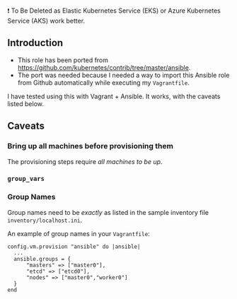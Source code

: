 :exclamation: To Be Deleted as Elastic Kubernetes Service (EKS) or Azure Kubernetes Service (AKS) work better. 

## Introduction

* This role has been ported from https://github.com/kubernetes/contrib/tree/master/ansible.
* The port was needed because I needed a way to import this Ansible role from
  Github automatically while executing my `Vagrantfile`.

I have tested using this with Vagrant + Ansible. It works, with the caveats
listed below.


## Caveats

### Bring up all machines before provisioning them

The provisioning steps require *all machines to be up*.

### `group_vars`


### Group Names

Group names need to be *exactly* as listed in the sample inventory file `inventory/localhost.ini`.

An example of group names in your `Vagrantfile`:

```
config.vm.provision "ansible" do |ansible|
  ...
  ansible.groups = {
      "masters" => ["master0"],
      "etcd" => ["etcd0"],
      "nodes" => ["master0","worker0"]
  }
end
```
